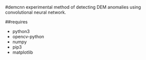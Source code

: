 #demcnn
experimental method of detecting DEM anomalies using convolutional
neural network.

##requires
- python3
- opencv-python
- numpy
- pip3
- matplotlib
